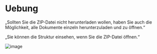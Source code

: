 # Uebung 






„Sollten Sie die ZIP-Datei nicht herunterladen wollen, haben Sie auch die Möglichkeit, alle Dokumente einzeln herunterzuladen und zu öffnen.“





„Sie können die Struktur einsehen, wenn Sie die ZIP-Datei öffnen.“


![image](https://github.com/user-attachments/assets/8951c8e4-f359-4866-81a5-2f5c29df14ad)

